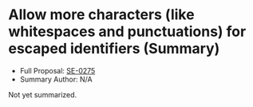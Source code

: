 # Allow more characters (like whitespaces and punctuations) for escaped identifiers (Summary)

* Full Proposal: [SE-0275](https://github.com/apple/swift-evolution/blob/main/proposals/0275-allow-more-characters-like-whitespaces-and-punctuations-for-escaped-identifiers.md)
* Summary Author: N/A

Not yet summarized.
